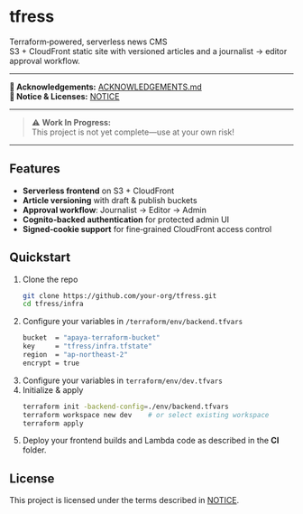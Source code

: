 # tfress

Terraform‑powered, serverless news CMS  
S3 + CloudFront static site with versioned articles and a journalist → editor approval workflow.

---

**🔔 Acknowledgements:** [ACKNOWLEDGEMENTS.md](ACKNOWLEDGEMENTS.md)  
**📜 Notice & Licenses:** [NOTICE](NOTICE)

---

> ⚠️ **Work In Progress:**  
> This project is not yet complete—use at your own risk!

---

## Features

- **Serverless frontend** on S3 + CloudFront  
- **Article versioning** with draft & publish buckets  
- **Approval workflow**: Journalist → Editor → Admin  
- **Cognito‑backed authentication** for protected admin UI  
- **Signed‑cookie support** for fine‑grained CloudFront access control

## Quickstart

1. Clone the repo  
   ```bash
   git clone https://github.com/your‑org/tfress.git
   cd tfress/infra
   ```
2. Configure your variables in `/terraform/env/backend.tfvars`
   ```bash
   bucket  = "apaya-terraform-bucket"
   key     = "tfress/infra.tfstate"
   region  = "ap-northeast-2"
   encrypt = true
   ```
3. Configure your variables in `terraform/env/dev.tfvars`
4. Initialize & apply  
   ```bash
   terraform init -backend-config=./env/backend.tfvars
   terraform workspace new dev    # or select existing workspace
   terraform apply
   ```
5. Deploy your frontend builds and Lambda code as described in the **CI** folder.

## License

This project is licensed under the terms described in [NOTICE](NOTICE).  
